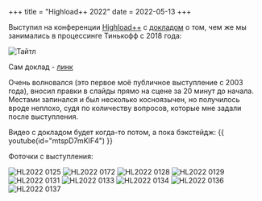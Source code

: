 +++
title = "Highload++ 2022"
date = 2022-05-13
+++

Выступил на конференции [Highload++](https://highload.ru/foundation/2022/abstracts/8170) с [докладом](/img/HL2022%20Gabets.pdf) о том, чем же мы занимались в процессинге Тинькофф с 2018 года:

![Тайтл](/img/hl_title.jpg)

Сам доклад - [линк](/img/HL2022%20Gabets.pdf)

Очень волновался (это первое моё публичное выступление с 2003 года), вносил правки в слайды прямо на сцене за 20 минут до начала. Местами запинался и был несколько косноязычен, но получилось вроде неплохо, судя по количеству вопросов, которые мне задали после выступления.

Видео с докладом будет когда-то потом, а пока бэкстейдж:
{{ youtube(id="mtspD7mKIF4") }}

Фоточки с выступления:

![HL2022 0125](/img/HL0125.jpg)
![HL2022 0172](/img/HL0172.jpg)
![HL2022 0128](/img/HL0128.jpg)
![HL2022 0129](/img/HL0129.jpg)
![HL2022 0131](/img/HL0131.jpg)
![HL2022 0133](/img/HL0133.jpg)
![HL2022 0134](/img/HL0134.jpg)
![HL2022 0136](/img/HL0136.jpg)
![HL2022 0137](/img/HL0137.jpg)

